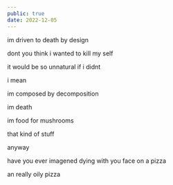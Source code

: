```yaml
---
public: true
date: 2022-12-05
---
```


im driven to death by design

dont you think i wanted to kill my self

it would be so unnatural if i didnt

i mean

im composed by decomposition

im death

im food for mushrooms

that kind of stuff

anyway

have you ever imagened dying with you face on a pizza

an really oily pizza
